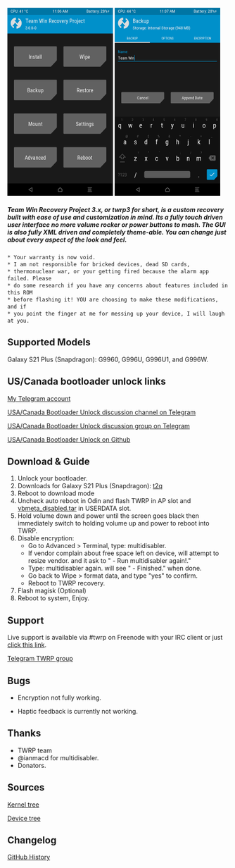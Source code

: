 ![](docs/images/twrp-home.png)
![](docs/images/twrp-backup.png)

##### Team Win Recovery Project 3.x, or twrp3 for short, is a custom recovery built with ease of use and customization in mind. Its a fully touch driven user interface no more volume rocker or power buttons to mash. The GUI is also fully XML driven and completely theme-able. You can change just about every aspect of the look and feel.

    * Your warranty is now void.
    * I am not responsible for bricked devices, dead SD cards,
    * thermonuclear war, or your getting fired because the alarm app failed. Please
    * do some research if you have any concerns about features included in this ROM
    * before flashing it! YOU are choosing to make these modifications, and if
    * you point the finger at me for messing up your device, I will laugh at you.

Supported Models
-------------
Galaxy S21 Plus (Snapdragon): G9960, G996U, G996U1, and G996W.

US/Canada bootloader unlock links
-------------
[My Telegram account](https://t.me/afaneh92)

[USA/Canada Bootloader Unlock discussion channel on Telegram](https://t.me/Afaneh92UnlockChannel)

[USA/Canada Bootloader Unlock discussion group on Telegram](https://t.me/+MbKsAUFOh_Q4N2Vk)

[USA/Canada Bootloader Unlock on Github](https://afaneh92.github.io/USACanadaSamsungBootloaderUnlock)

Download & Guide
-------------
                
1. Unlock your bootloader.
2. Downloads for Galaxy S21 Plus (Snapdragon): [t2q](https://www.androidfilehost.com/?w=files&flid=323762)
3. Reboot to download mode
4. Uncheck auto reboot in Odin and flash TWRP in AP slot and [vbmeta_disabled.tar](https://github.com/afaneh92/android_device_samsung_t2q/raw/github.io/docs/vbmeta_disabled.tar) in USERDATA slot.
5. Hold volume down and power until the screen goes black then immediately switch to holding volume up and power to reboot into TWRP.
6. Disable encryption:
    - Go to Advanced > Terminal, type: multidisabler.​
    - If vendor complain about free space left on device, will attempt to resize vendor. and it ask to " - Run multidisabler again!."​
    - Type: multidisabler again. will see " - Finished." when done.​
    - Go back to Wipe > format data, and type "yes" to confirm.​
    - Reboot to TWRP recovery.​
7. Flash magisk (Optional)
8. Reboot to system, Enjoy.
                
Support
-------------
Live support is available via #twrp on Freenode with your IRC client or just [click this link](http://webchat.freenode.net/?channels=twrp).

[Telegram TWRP group](https://t.me/joinchat/H7UFBxjpms2aubmO)

Bugs
-------------
- Encryption not fully working.

- Haptic feedback is currently not working.

Thanks
-------------
* TWRP team
* @ianmacd for multidisabler.
* Donators.

Sources
-------------
[Kernel tree](https://github.com/afaneh92/android_kernel_samsung_sm8350)

[Device tree](https://github.com/afaneh92/android_device_samsung_t2q)

Changelog
-------------
[GitHub History](https://github.com/afaneh92/android_device_samsung_t2q/commits/android-12.1)
